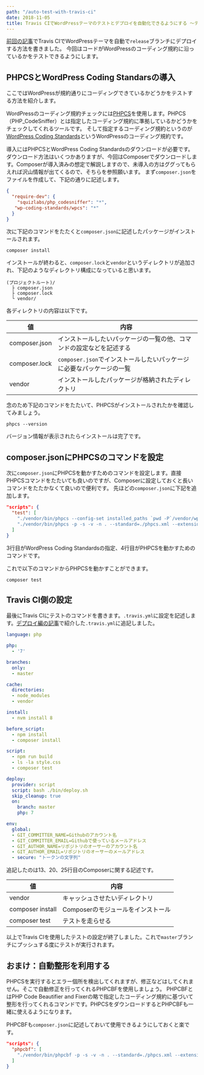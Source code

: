 ```yaml
---
path: "/auto-test-with-travis-ci"
date: 2018-11-05
title: Travis CIでWordPressテーマのテストとデプロイを自動化できるようにする 〜テスト編
---
```


[前回の記事](/auto-deploy-with-travis-ci/)でTravis CIでWordPressテーマを自動で`release`ブランチにデプロイする方法を書きました。
今回はコードがWordPressのコーディング規約に沿っているかをテストできるようにします。

## PHPCSとWordPress Coding Standarsの導入
ここではWordPressが規約通りにコーディングできているかどうかをテストする方法を紹介します。

WordPressのコーディング規約チェックには<a href="https://github.com/squizlabs/PHP_CodeSniffer" target="_blank">PHPCS</a>を使用します。PHPCS（PHP_CodeSniffer）とは指定したコーディング規約に準拠しているかどうかをチェックしてくれるツールです。
そして指定するコーディング規約というのが<a href="https://github.com/WordPress-Coding-Standards/WordPress-Coding-Standards" target="_blank">WordPress Coding Standards</a>というWordPressのコーディング規約です。

導入にはPHPCSとWordPress Coding Standardsのダウンロードが必要です。ダウンロード方法はいくつかありますが、今回はComposerでダウンロードします。Composerが導入済みの想定で解説しますので、未導入の方はググってもらえれば沢山情報が出てくるので、そちらを参照願います。
まず`composer.json`をファイルを作成して、下記の通りに記述します。

```json
{
  "require-dev": {
    "squizlabs/php_codesniffer": "*",
   "wp-coding-standards/wpcs": "*"
  }
}

```

次に下記のコマンドをたたくと`composer.json`に記述したパッケージがインストールされます。

```shell
composer install
```

インストールが終わると、`composer.lock`と`vendor`というディレクトリが追加され、下記のようなディレクトリ構成になっていると思います。

```
(プロジェクトルート)/
  ├ composer.json
  ├ composer.lock  
  └ vendor/
```

各ディレクトリの内容は以下です。

|値|内容|
|---|---|
|composer.json|インストールしたいパッケージの一覧の他、コマンドの設定などを記述する
|composer.lock|`composer.json`でインストールしたいパッケージに必要なパッケージの一覧
|vendor|インストールしたパッケージが格納されたディレクトリ

念のため下記のコマンドをたたいて、PHPCSがインストールされたかを確認してみましょう。

```shell
phpcs --version
```

バージョン情報が表示されたらインストールは完了です。

## composer.jsonにPHPCSのコマンドを設定
次に`composer.json`にPHPCSを動かすためのコマンドを設定します。直接PHPCSコマンドをたたいても良いのですが、Composerに設定しておくと長いコマンドをたたかなくて良いので便利です。
先ほどの`composer.json`に下記を追加します。

```json
"scripts": {
  "test": [
    "./vendor/bin/phpcs --config-set installed_paths `pwd -P`/vendor/wp-coding-standards/wpcs",
    "./vendor/bin/phpcs -p -s -v -n . --standard=./phpcs.xml --extensions=php"
  ]
}
```

3行目がWordPress Coding Standardsの指定、4行目がPHPCSを動かすためのコマンドです。

これで以下のコマンドからPHPCSを動かすことができます。

```shell
composer test
```

## Travis CI側の設定
最後にTravis CIにテストのコマンドを書きます。`.travis.yml`に設定を記述します。<a href="/auto-deploy-with-travis-ci/">デプロイ編の記事</a>で紹介した`.travis.yml`に追記しました。

```yml
language: php

php:
  - '7'

branches:
  only:
  - master

cache:
  directories:
  - node_modules
  - vendor

install:
  - nvm install 8

before_script:
  - npm install
  - composer install

script:
  - npm run build
  - ls -la style.css
  - composer test

deploy:
  provider: script
  script: bash ./bin/deploy.sh
  skip_cleanup: true
  on:
    branch: master
    php: 7

env:
  global:
  - GIT_COMMITTER_NAME=Githubのアカウント名
  - GIT_COMMITTER_EMAIL=Githubで使っているメールアドレス
  - GIT_AUTHOR_NAME=リポジトリのオーサーのアカウント名
  - GIT_AUTHOR_EMAIL=リポジトリのオーサーのメールアドレス
  - secure: "トークンの文字列"
```

追記したのは13、20、25行目のComposerに関する記述です。

|値|内容|
|---|---|
|vendor|キャッシュさせたいディレクトリ|
|composer install|Composerのモジュールをインストール|
|composer test|テストを走らせる|


以上でTravis CIを使用したテストの設定が終了しました。これで`master`ブランチにプッシュする度にテストが実行されます。

## おまけ：自動整形を利用する
PHPCSを実行するとエラー個所を検出してくれますが、修正などはしてくれません。そこで自動修正を行ってくれるPHPCBFを使用しましょう。
PHPCBFとはPHP Code Beautifier and Fixerの略で指定したコーディング規約に基づいて整形を行ってくれるコマンドです。PHPCSをダウンロードするとPHPCBFも一緒に使えるようになります。

PHPCBFも`composer.json`に記述しておいて使用できるようにしておくと楽です。

```json
"scripts": {
  "phpcbf": [
    "./vendor/bin/phpcbf -p -s -v -n . --standard=./phpcs.xml --extensions=php"
  ]
}
```